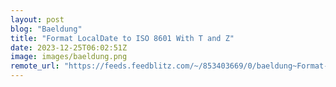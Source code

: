 ```yaml
---
layout: post
blog: "Baeldung"
title: "Format LocalDate to ISO 8601 With T and Z"
date: 2023-12-25T06:02:51Z
image: images/baeldung.png
remote_url: "https://feeds.feedblitz.com/~/853403669/0/baeldung~Format-LocalDate-to-ISO-With-T-and-Z"
---
```

